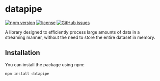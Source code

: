 # datapipe

[![npm version](https://img.shields.io/npm/v/datapipe.svg)](https://www.npmjs.com/package/datapipe)
[![license](https://img.shields.io/npm/l/datapipe.svg)](https://github.com/ashyshko/datapipe/blob/master/LICENSE.txt)
[![GitHub issues](https://img.shields.io/github/issues/ashyshko/datapipe)](https://github.com/ashyshko/datapipe/issues)

A library designed to efficiently process large amounts of data in a streaming manner, without the need to store the entire dataset in memory.

## Installation

You can install the package using npm:

```bash
npm install datapipe
```
